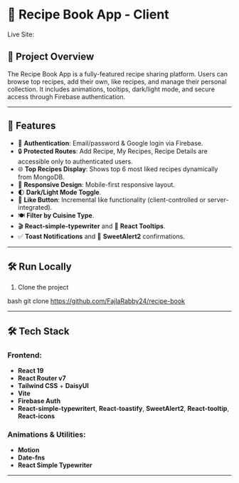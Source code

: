 # 🍲 Recipe Book App - Client

Live Site: [](https://recipe-book-app-45653.web.app/)

## 📌 Project Overview

The Recipe Book App is a fully-featured recipe sharing platform. Users can browse top recipes, add their own, like recipes, and manage their personal collection. It includes animations, tooltips, dark/light mode, and secure access through Firebase authentication.

---

## 🚀 Features

- 🔐 **Authentication**: Email/password & Google login via Firebase.
- 🔒 **Protected Routes**: Add Recipe, My Recipes, Recipe Details are accessible only to authenticated users.
- 🌐 **Top Recipes Display**: Shows top 6 most liked recipes dynamically from MongoDB.
- 📱 **Responsive Design**: Mobile-first responsive layout.
- 🌓 **Dark/Light Mode Toggle**.
- 💾 **Like Button**: Incremental like functionality (client-controlled or server-integrated).
- 🍽️ **Filter by Cuisine Type**.
- 🎬 **React-simple-typewriter** and 🎯 **React Tooltips**.
- ✅ **Toast Notifications** and 🎉 **SweetAlert2** confirmations.

---

## 🛠️ Run Locally

1. Clone the project

bash
git clone https://github.com/FajlaRabby24/recipe-book


---

## 🛠️ Tech Stack

### Frontend:

- **React 19**
- **React Router v7**
- **Tailwind CSS** + **DaisyUI**
- **Vite**
- **Firebase Auth**
- **React-simple-typewritert**, **React-toastify**, **SweetAlert2**, **React-tooltip**, **React-icons**

### Animations & Utilities:

- **Motion**
- **Date-fns**
- **React Simple Typewriter**

---
